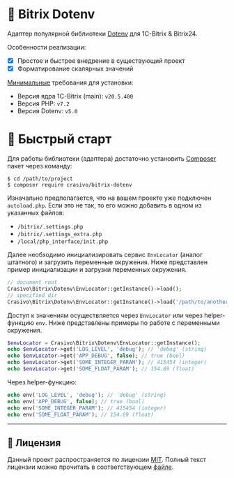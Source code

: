 📃 Bitrix Dotenv
===

Адаптер популярной библиотеки [Dotenv](https://github.com/vlucas/phpdotenv) для 1C-Bitrix & Bitrix24.

Особенности реализации:

- [x] Простое и быстрое внедрение в существующий проект
- [x] Форматирование скалярных значений

<u>Минимальные</u> требования для установки:

- Версия ядра 1C-Bitrix (main): `v20.5.400`
- Версия PHP: `v7.2`
- Версия Dotenv: `v5.0`

# 🚀 Быстрый старт

Для работы библиотеки (адаптера) достаточно установить [Composer](https://getcomposer.org/) пакет через команду:

```shell
$ cd /path/to/project
$ composer require crasivo/bitrix-dotenv
```

Изначально предполагается, что на вашем проекте уже подключен `autoload.php`.
Если это не так, то его можно добавить в одном из указанных файлов:

- `/bitrix/.settings.php`
- `/bitrix/.settings_extra.php`
- `/local/php_interface/init.php`

Далее необходимо инициализировать сервис `EnvLocator` (аналог штатного) и загрузить переменные окружения.
Ниже представлен пример инициализации и загрузки переменных окружения.

```php
// document root
Crasivo\Bitrix\Dotenv\EnvLocator::getInstance()->load();
// specified dir
Crasivo\Bitrix\Dotenv\EnvLocator::getInstance()->load('/path/to/another/dir');
```

Доступ к значениям осуществляется через `EnvLocator` или через helper-функцию `env`.
Ниже представлены примеры по работе с переменными окружения.

```php
$envLocator = Crasivo\Bitrix\Dotenv\EnvLocator::getInstance();
echo $envLocator->get('LOG_LEVEL', 'debug'); // 'debug' (string)
echo $envLocator->get('APP_DEBUG', false); // true (bool)
echo $envLocator->get('SOME_INTEGER_PARAM'); // 415454 (integer)
echo $envLocator->get('SOME_FLOAT_PARAM'); // 154.69 (float)
```

Через helper-функцию:

```php
echo env('LOG_LEVEL', 'debug'); // 'debug' (string)
echo env('APP_DEBUG', false); // true (bool)
echo env('SOME_INTEGER_PARAM'); // 415454 (integer)
echo env('SOME_FLOAT_PARAM'); // 154.69 (float)
```

---

## 📜 Лицензия

Данный проект распространяется по лицензии [MIT](https://en.wikipedia.org/wiki/MIT_License).
Полный текст лицензии можно прочитать в соответствующем [файле](LICENSE).
